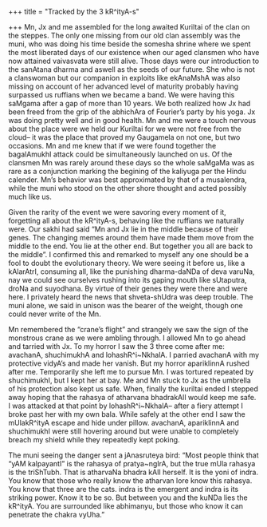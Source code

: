 +++
title = "Tracked by the 3 kR^ityA-s"

+++
Mn, Jx and me assembled for the long awaited Kuriltai of the clan on the
steppes. The only one missing from our old clan assembly was the muni,
who was doing his time beside the somesha shrine where we spent the most
liberated days of our existence when our aged clansmen who have now
attained vaivasvata were still alive. Those days were our introduction
to the sanAtana dharma and aswell as the seeds of our future. She who is
not a clanswoman but our companion in exploits like ekAnaMshA was also
missing on account of her advanced level of maturity probably having
surpassed us ruffians when we became a band. We were having this saMgama
after a gap of more than 10 years. We both realized how Jx had been
freed from the grip of the abhichAra of Fourier’s party by his yoga. Jx
was doing pretty well and in good health. Mn and me were a touch nervous
about the place were we held our Kuriltai for we were not free from the
cloud– it was the place that proved my Gaugamela on not one, but two
occasions. Mn and me knew that if we were found together the bagalAmukhI
attack could be simultaneously launched on us. Of the clansmen Mn was
rarely around these days so the whole saMgaMa was as rare as a
conjunction marking the begining of the kaliyuga per the Hindu calender.
Mn’s behavior was best approximated by that of a musalendra, while the
muni who stood on the other shore thought and acted possibly much like
us.

Given the rarity of the event we were savoring every moment of it,
forgetting all about the kR^ityA-s, behaving like the ruffians we
naturally were. Our sakhi had said “Mn and Jx lie in the middle because
of their genes. The changing memes around them have made them move from
the middle to the end. You lie at the other end. But together you all
are back to the middle”. I confirmed this and remarked to myself any one
should be a fool to doubt the evolutionary theory. We were seeing it
before us, like a kAlarAtrI, consuming all, like the punishing
dharma-daNDa of deva varuNa, nay we could see ourselves rushing into its
gaping mouth like sUtaputra, droNa and suyodhana. By virtue of their
genes they were there and were here. I privately heard the news that
shveta-shUdra was deep trouble. The muni alone, we said in unison was
the bearer of the weight, though one could never write of the Mn.

Mn remembered the “crane’s flight” and strangely we saw the sign of the
monstrous crane as we were ambling through. I allowed Mn to go ahead and
tarried with Jx. To my horror I saw the 3 three come after me: avachanA,
shuchimukhA and lohashR^i\~NkhalA. I parried avachanA with my protective
vidyA’s and made her vanish. But my horror apariklinnA rushed after me.
Temporarily she left me to pursue Mn. I was tortured repeated by
shuchimukhI, but I kept her at bay. Me and Mn stuck to Jx as the
umbrella of his protection also kept us safe. When, finally the kuriltai
ended I stepped away hoping that the rahasya of atharvana bhadrakAlI
would keep me safe. I was attacked at that point by lohashR^i\~NkhalA–
after a fiery attempt I broke past her with my own bala. While safely at
the other end I saw the mUlakR^ityA escape and hide under pillow.
avachanA, apariklinnA and shuchimukhI were still hovering around but
were unable to completely breach my shield while they repeatedly kept
poking.

The muni seeing the danger sent a jAnasruteya bird: “Most people think
that “yAM kalpayantI” is the rahasya of pratya\~ngIrA, but the true mUla
rahasya is the triShTubh. That is atharvaNa bhadra kAlI herself. It is
the yoni of indra. You know that those who really know the atharvan lore
know this rahasya. You know that three are the cats. indra is the
emergent and indra is its striking power. Know it to be so. But between
you and the kuNDa lies the kR^ityA. You are surrounded like abhimanyu,
but those who know it can penetrate the chakra vyUha.”
